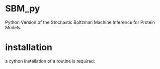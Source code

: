 # SBM_py
Python Version of the Stochastic Boltzman Machine Inference for Protein Models

# installation
a cython installation of a routine is required:

